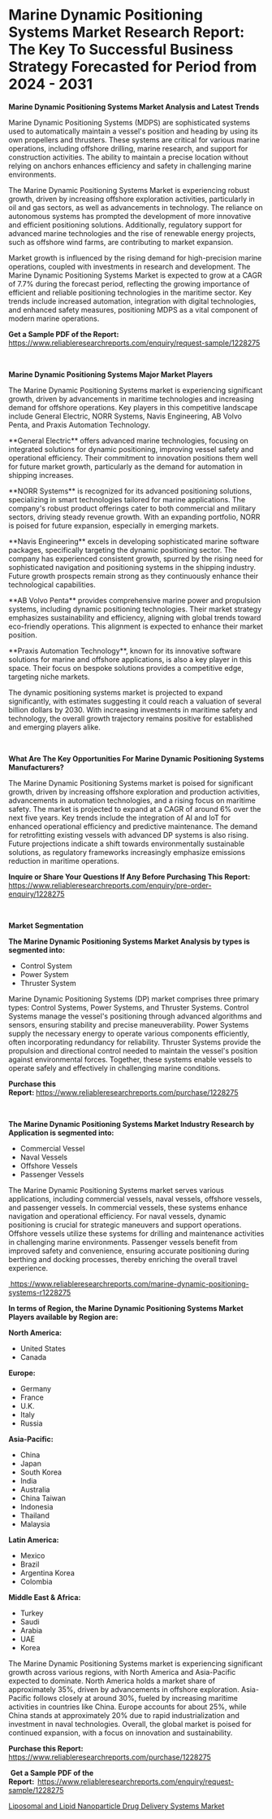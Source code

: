 <p><h1>Marine Dynamic Positioning Systems Market Research Report: The Key To Successful Business Strategy Forecasted for Period from 2024 - 2031</h1></p><p><strong>Marine Dynamic Positioning Systems Market Analysis and Latest Trends</strong></p>
<p><p>Marine Dynamic Positioning Systems (MDPS) are sophisticated systems used to automatically maintain a vessel's position and heading by using its own propellers and thrusters. These systems are critical for various marine operations, including offshore drilling, marine research, and support for construction activities. The ability to maintain a precise location without relying on anchors enhances efficiency and safety in challenging marine environments.</p><p>The Marine Dynamic Positioning Systems Market is experiencing robust growth, driven by increasing offshore exploration activities, particularly in oil and gas sectors, as well as advancements in technology. The reliance on autonomous systems has prompted the development of more innovative and efficient positioning solutions. Additionally, regulatory support for advanced marine technologies and the rise of renewable energy projects, such as offshore wind farms, are contributing to market expansion.</p><p>Market growth is influenced by the rising demand for high-precision marine operations, coupled with investments in research and development. The Marine Dynamic Positioning Systems Market is expected to grow at a CAGR of 7.7% during the forecast period, reflecting the growing importance of efficient and reliable positioning technologies in the maritime sector. Key trends include increased automation, integration with digital technologies, and enhanced safety measures, positioning MDPS as a vital component of modern marine operations.</p></p>
<p><strong>Get a Sample PDF of the Report:&nbsp;</strong> <a href="https://www.reliableresearchreports.com/enquiry/request-sample/1228275?utm_campaign=37&utm_medium=2&utm_source=Github&utm_content=ia&utm_term=29122024&utm_id=marine-dynamic-positioning-systems">https://www.reliableresearchreports.com/enquiry/request-sample/1228275</a></p>
<p>&nbsp;</p>
<p><strong>Marine Dynamic Positioning Systems Major Market Players</strong></p>
<p><p>The Marine Dynamic Positioning Systems market is experiencing significant growth, driven by advancements in maritime technologies and increasing demand for offshore operations. Key players in this competitive landscape include General Electric, NORR Systems, Navis Engineering, AB Volvo Penta, and Praxis Automation Technology.</p><p>**General Electric** offers advanced marine technologies, focusing on integrated solutions for dynamic positioning, improving vessel safety and operational efficiency. Their commitment to innovation positions them well for future market growth, particularly as the demand for automation in shipping increases.</p><p>**NORR Systems** is recognized for its advanced positioning solutions, specializing in smart technologies tailored for marine applications. The company's robust product offerings cater to both commercial and military sectors, driving steady revenue growth. With an expanding portfolio, NORR is poised for future expansion, especially in emerging markets.</p><p>**Navis Engineering** excels in developing sophisticated marine software packages, specifically targeting the dynamic positioning sector. The company has experienced consistent growth, spurred by the rising need for sophisticated navigation and positioning systems in the shipping industry. Future growth prospects remain strong as they continuously enhance their technological capabilities.</p><p>**AB Volvo Penta** provides comprehensive marine power and propulsion systems, including dynamic positioning technologies. Their market strategy emphasizes sustainability and efficiency, aligning with global trends toward eco-friendly operations. This alignment is expected to enhance their market position.</p><p>**Praxis Automation Technology**, known for its innovative software solutions for marine and offshore applications, is also a key player in this space. Their focus on bespoke solutions provides a competitive edge, targeting niche markets.</p><p>The dynamic positioning systems market is projected to expand significantly, with estimates suggesting it could reach a valuation of several billion dollars by 2030. With increasing investments in maritime safety and technology, the overall growth trajectory remains positive for established and emerging players alike.</p></p>
<p>&nbsp;</p>
<p><strong>What Are The Key Opportunities For Marine Dynamic Positioning Systems Manufacturers?</strong></p>
<p><p>The Marine Dynamic Positioning Systems market is poised for significant growth, driven by increasing offshore exploration and production activities, advancements in automation technologies, and a rising focus on maritime safety. The market is projected to expand at a CAGR of around 6% over the next five years. Key trends include the integration of AI and IoT for enhanced operational efficiency and predictive maintenance. The demand for retrofitting existing vessels with advanced DP systems is also rising. Future projections indicate a shift towards environmentally sustainable solutions, as regulatory frameworks increasingly emphasize emissions reduction in maritime operations.</p></p>
<p><strong>Inquire or Share Your Questions If Any Before Purchasing This Report:</strong> <a href="https://www.reliableresearchreports.com/enquiry/pre-order-enquiry/1228275?utm_campaign=37&utm_medium=2&utm_source=Github&utm_content=ia&utm_term=29122024&utm_id=marine-dynamic-positioning-systems">https://www.reliableresearchreports.com/enquiry/pre-order-enquiry/1228275</a></p>
<p>&nbsp;</p>
<p><strong>Market Segmentation</strong></p>
<p><strong>The Marine Dynamic Positioning Systems Market Analysis by types is segmented into:</strong></p>
<p><ul><li>Control System</li><li>Power System</li><li>Thruster System</li></ul></p>
<p><p>Marine Dynamic Positioning Systems (DP) market comprises three primary types: Control Systems, Power Systems, and Thruster Systems. Control Systems manage the vessel's positioning through advanced algorithms and sensors, ensuring stability and precise maneuverability. Power Systems supply the necessary energy to operate various components efficiently, often incorporating redundancy for reliability. Thruster Systems provide the propulsion and directional control needed to maintain the vessel's position against environmental forces. Together, these systems enable vessels to operate safely and effectively in challenging marine conditions.</p></p>
<p><strong>Purchase this Report:&nbsp;</strong><a href="https://www.reliableresearchreports.com/purchase/1228275?utm_campaign=37&utm_medium=2&utm_source=Github&utm_content=ia&utm_term=29122024&utm_id=marine-dynamic-positioning-systems">https://www.reliableresearchreports.com/purchase/1228275</a></p>
<p>&nbsp;</p>
<p><strong>The Marine Dynamic Positioning Systems Market Industry Research by Application is segmented into:</strong></p>
<p><ul><li>Commercial Vessel</li><li>Naval Vessels</li><li>Offshore Vessels</li><li>Passenger Vessels</li></ul></p>
<p><p>The Marine Dynamic Positioning Systems market serves various applications, including commercial vessels, naval vessels, offshore vessels, and passenger vessels. In commercial vessels, these systems enhance navigation and operational efficiency. For naval vessels, dynamic positioning is crucial for strategic maneuvers and support operations. Offshore vessels utilize these systems for drilling and maintenance activities in challenging marine environments. Passenger vessels benefit from improved safety and convenience, ensuring accurate positioning during berthing and docking processes, thereby enriching the overall travel experience.</p></p>
<p><a href="https://www.reliableresearchreports.com/marine-dynamic-positioning-systems-r1228275?utm_campaign=37&utm_medium=2&utm_source=Github&utm_content=ia&utm_term=29122024&utm_id=marine-dynamic-positioning-systems">&nbsp;https://www.reliableresearchreports.com/marine-dynamic-positioning-systems-r1228275</a></p>
<p><strong>In terms of Region, the Marine Dynamic Positioning Systems Market Players available by Region are:</strong></p>
<p>
    <p> <strong> North America: </strong>
        <ul>
            <li>United States</li>
            <li>Canada</li>
        </ul>
        </p> 
    <p> <strong> Europe: </strong>
        <ul>
            <li>Germany</li>
            <li>France</li>
            <li>U.K.</li>
            <li>Italy</li>
            <li>Russia</li>
        </ul>
        </p> 
    <p> <strong> Asia-Pacific: </strong>
        <ul>
            <li>China</li>
            <li>Japan</li>
            <li>South Korea</li>
            <li>India</li>
            <li>Australia</li>
            <li>China Taiwan</li>
            <li>Indonesia</li>
            <li>Thailand</li>
            <li>Malaysia</li>
        </ul>
        </p> 
    <p> <strong> Latin America: </strong>
        <ul>
            <li>Mexico</li>
            <li>Brazil</li>
            <li>Argentina Korea</li>
            <li>Colombia</li>
        </ul>
        </p> 
    <p> <strong> Middle East & Africa: </strong>
        <ul>
            <li>Turkey</li>
            <li>Saudi</li>
            <li>Arabia</li>
            <li>UAE</li>
            <li>Korea</li>
        </ul>
    </p>
    </p>
<p><p>The Marine Dynamic Positioning Systems market is experiencing significant growth across various regions, with North America and Asia-Pacific expected to dominate. North America holds a market share of approximately 35%, driven by advancements in offshore exploration. Asia-Pacific follows closely at around 30%, fueled by increasing maritime activities in countries like China. Europe accounts for about 25%, while China stands at approximately 20% due to rapid industrialization and investment in naval technologies. Overall, the global market is poised for continued expansion, with a focus on innovation and sustainability.</p></p>
<p><strong>Purchase this Report: </strong><a href="https://www.reliableresearchreports.com/purchase/1228275?utm_campaign=37&utm_medium=2&utm_source=Github&utm_content=ia&utm_term=29122024&utm_id=marine-dynamic-positioning-systems">https://www.reliableresearchreports.com/purchase/1228275</a></p>
<p>&nbsp;<strong>Get a Sample PDF of the Report:&nbsp;&nbsp;</strong><a href="https://www.reliableresearchreports.com/enquiry/request-sample/1228275?utm_campaign=37&utm_medium=2&utm_source=Github&utm_content=ia&utm_term=29122024&utm_id=marine-dynamic-positioning-systems">https://www.reliableresearchreports.com/enquiry/request-sample/1228275</a></p>
<p><strong></strong></p>
<p><p><a href="https://github.com/wwwkeltoum/Market-Research-Report-List-5/blob/main/liposomal-and-lipid-nanoparticle-drug-delivery-systems-market.md?utm_campaign=37&utm_medium=2&utm_source=Github&utm_content=ia&utm_term=29122024&utm_id=marine-dynamic-positioning-systems">Liposomal and Lipid Nanoparticle Drug Delivery Systems Market</a></p></p>